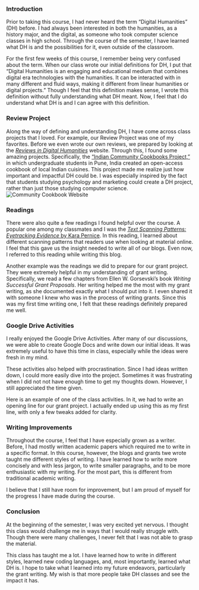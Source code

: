 ### Introduction
Prior to taking this course, I had never heard the term “Digital Humanities” (DH) before. I had always been interested in both the humanities, as a history major, and the digital, as someone who took computer science classes in high school. Through the course of the semester, I have learned what DH is and the possibilities for it, even outside of the classroom. 

For the first few weeks of this course, I remember being very confused about the term. When our class wrote our initial definitions for DH, I put that “Digital Humanities is an engaging and educational medium that combines digital era technologies with the humanities. It can be interacted with in many different and fluid ways, making it different from linear humanities or digital projects.” Though I feel that this definition makes sense, I wrote this definition without fully understanding what DH meant. Now, I feel that I do understand what DH is and I can agree with this definition. 


### Review Project
Along the way of defining and understanding DH, I have come across class projects that I loved. For example, our Review Project was one of my favorites. Before we even wrote our own reviews, we prepared by looking at the [_Reviews in Digital Humanities_](https://reviewsindh.pubpub.org/) website. Through this, I found some amazing projects. Specifically, the [“Indian Community Cookbooks Project,”](https://communitycookbooks.wixsite.com/website/) in which undergraduate students in Pune, India created an open-access cookbook of local Indian cuisines. This project made me realize just how important and impactful DH could be. I was especially inspired by the fact that students studying psychology and marketing could create a DH project, rather than just those studying computer science. 
![Community Cookbook Website](mar-payne.github.io/mar-payne/image/communitycookbook.png)

### Readings
There were also quite a few readings I found helpful over the course. A popular one among my classmates and I was the [_Text Scanning Patterns: Eyetracking Evidence_ by Kara Pernice](https://www.nngroup.com/articles/text-scanning-patterns-eyetracking/). In this reading, I learned about different scanning patterns that readers use when looking at material online. I feel that this gave us the insight needed to write all of our blogs. Even now, I referred to this reading while writing this blog.


Another example was the readings we did to prepare for our grant project. They were extremely helpful in my understanding of grant writing. Specifically, we read a few chapters from Ellen W. Gorsevski’s book _Writing Successful Grant Proposals_. Her writing helped me the most with my grant writing, as she documented exactly what I should put into it. I even shared it with someone I knew who was in the process of writing grants. Since this was my first time writing one, I felt that these readings definitely prepared me well. 


### Google Drive Activities 
I really enjoyed the Google Drive Activities. After many of our discussions, we were able to create Google Docs and write down our initial ideas. It was extremely useful to have this time in class, especially while the ideas were fresh in my mind. 

These activities also helped with procrastination. Since I had ideas written down, I could more easily dive into the project. Sometimes it was frustrating when I did not not have enough time to get my thoughts down. However, I still appreciated the time given. 

Here is an example of one of the class activities. In it, we had to write an opening line for our grant project. I actually ended up using this as my first line, with only a few tweaks added for clarity. 


### Writing Improvements
Throughout the course, I feel that I have especially grown as a writer. Before, I had mostly written academic papers which required me to write in a specific format. In this course, however, the blogs and grants twe wrote taught me different styles of writing. I have learned how to write more concisely and with less jargon, to write smaller paragraphs, and to be more enthusiastic with my writing. For the most part, this is different from traditional academic writing. 

I believe that I still have room for improvement, but I am proud of myself for the progress I have made during the course. 


### Conclusion
At the beginning of the semester, I was very excited yet nervous. I thought this class would challenge me in ways that I would really struggle with. Though there were many challenges, I never felt that I was not able to grasp the material. 

This class has taught me a lot. I have learned how to write in different styles, learned new coding languages, and, most importantly, learned what DH is. I hope to take what I learned into my future endeavors, particularly the grant writing. My wish is that more people take DH classes and see the impact it has. 



